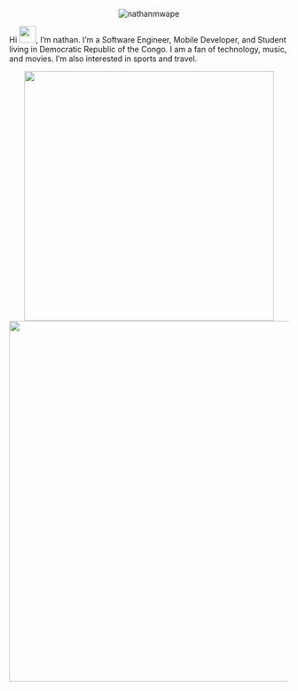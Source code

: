 <p align="center">
  <img src="https://readme-typing-svg.herokuapp.com/?font=Lobster&color=0969da&size=53&width=450&height=76&lines=Hello+%F0%9F%91%8B%2C+I%27m+nathan+mwape" alt="nathanmwape" />
</p>

Hi <img src="https://raw.githubusercontent.com/MartinHeinz/MartinHeinz/master/wave.gif" width="30">, I’m nathan. I’m a Software Engineer, Mobile Developer, and Student living in Democratic Republic of the Congo. I am a fan of technology, music, and movies. I’m also interested in sports and travel. 

<p align="center">
  <img width="450em" src="https://github-readme-streak-stats.herokuapp.com?user=nathan%20mwape&theme=garden&hide_border=true&date_format=n%2Fj%5B%2FY%5D" />
  <img width="650em" src="http://github-profile-summary-cards.vercel.app/api/cards/repos-per-language?username=vn7n24fzkq&theme=default" />
</p>
